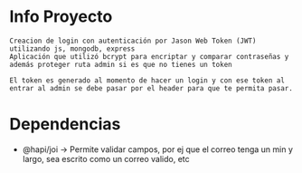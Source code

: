 # Info Proyecto
    Creacion de login con autenticación por Jason Web Token (JWT) utilizando js, mongodb, express
    Aplicación que utilizó bcrypt para encriptar y comparar contraseñas y además proteger ruta admin si es que no tienes un token

    El token es generado al momento de hacer un login y con ese token al entrar al admin se debe pasar por el header para que te permita pasar.

# Dependencias

* @hapi/joi -> Permite validar campos, por ej que el correo tenga un min y largo, sea escrito como un correo valido, etc